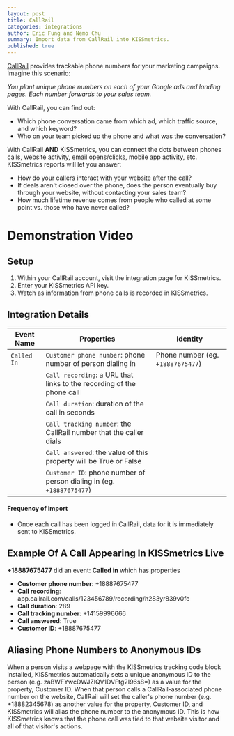 ```yaml
---
layout: post
title: CallRail
categories: integrations
author: Eric Fung and Nemo Chu
summary: Import data from CallRail into KISSmetrics.
published: true
---
```

[CallRail][callrail] provides trackable phone numbers for your marketing campaigns. Imagine this scenario:

*You plant unique phone numbers on each of your Google ads and landing pages. Each number forwards to your sales team.*

With CallRail, you can find out:

* Which phone conversation came from which ad, which traffic source, and which keyword?
* Who on your team picked up the phone and what was the conversation?

With CallRail **AND** KISSmetrics, you can connect the dots between phones calls, website activity, email opens/clicks, mobile app activity, etc. KISSmetrics reports will let you answer:

* How do your callers interact with your website after the call?
* If deals aren't closed over the phone, does the person eventually buy through your website, without contacting your sales team?
* How much lifetime revenue comes from people who called at some point vs. those who have never called?

# Demonstration Video

<div id="wistia_nbbk71q98e" class="wistia_embed wistia-embed" data-video-width="640" data-video-height="400"></div>

## Setup

1. Within your CallRail account, visit the integration page for KISSmetrics.
2. Enter your KISSmetrics API key.
3. Watch as information from phone calls is recorded in KISSmetrics.

## Integration Details

Event Name | Properties | Identity
-----------| ---------- | --------
`Called In` | `Customer phone number`: phone number of person dialing in | Phone number (eg. `+18887675477`)
    | `Call recording`: a URL that links to the recording of the phone call
    | `Call duration`: duration of the call in seconds
    | `Call tracking number`: the CallRail number that the caller dials
    | `Call answered`: the value of this property will be True or False
    | `Customer ID`: phone number of person dialing in (eg. `+18887675477`)

#### Frequency of Import

* Once each call has been logged in CallRail, data for it is immediately sent to KISSmetrics.

## Example Of A Call Appearing In KISSmetrics Live

**+18887675477** did an event: **Called in** which has properties

* **Customer phone number**: +18887675477
* **Call recording**: app.callrail.com/calls/123456789/recording/h283yr839v0fc
* **Call duration**: 289
* **Call tracking number**: +14159996666
* **Call answered**: True
* **Customer ID**: +18887675477

## Aliasing Phone Numbers to Anonymous IDs

When a person visits a webpage with the KISSmetrics tracking code block installed, KISSmetrics automatically sets a unique anonymous ID to the person (e.g. zaBWFYwcDWJZlQV1DVFtg2I96s8=) as a value for the property, Customer ID. When that person calls a CallRail-associated phone number on the website, CallRail will set the caller's phone number (e.g. +18882345678) as another value for the property, Customer ID, and KISSmetrics will alias the phone number to the anonymous ID. This is how KISSmetrics knows that the phone call was tied to that website visitor and all of that visitor's actions.

[callrail]: http://callrail.com/
[callcode]: http://en.wikipedia.org/wiki/List_of_country_calling_codes

<script charset="ISO-8859-1" src="http://fast.wistia.com/static/concat/E-v1.js">
</script>
<script type="text/javascript">
loadKMTrackableVideo("nbbk71q98e", "Wistia Integration");
</script>